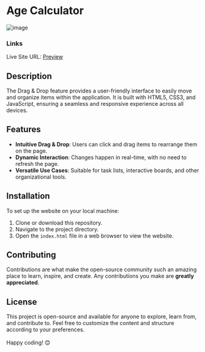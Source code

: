 # Age Calculator

![image](https://github.com/VinayShetyeOfficial/Html_Css_JS_Projects/assets/100470361/878f6c09-63db-4527-b004-cb0d0d10b12b)

### Links
Live Site URL: [Preview](https://664ff3df8cc90bb78587e7bf--sparkly-swan-4ea5d0.netlify.app/)

## Description
The Drag & Drop feature provides a user-friendly interface to easily move and organize items within the application. It is built with HTML5, CSS3, and JavaScript, ensuring a seamless and responsive experience across all devices.

## Features
- **Intuitive Drag & Drop**: Users can click and drag items to rearrange them on the page.
- **Dynamic Interaction**: Changes happen in real-time, with no need to refresh the page.
- **Versatile Use Cases**: Suitable for task lists, interactive boards, and other organizational tools.

## Installation
To set up the website on your local machine:
1. Clone or download this repository.
2. Navigate to the project directory.
3. Open the `index.html` file in a web browser to view the website.

## Contributing
Contributions are what make the open-source community such an amazing place to learn, inspire, and create. Any contributions you make are **greatly appreciated**.

## License
This project is open-source and available for anyone to explore, learn from, and contribute to.
Feel free to customize the content and structure according to your preferences. <br><br> Happy coding! 😊
